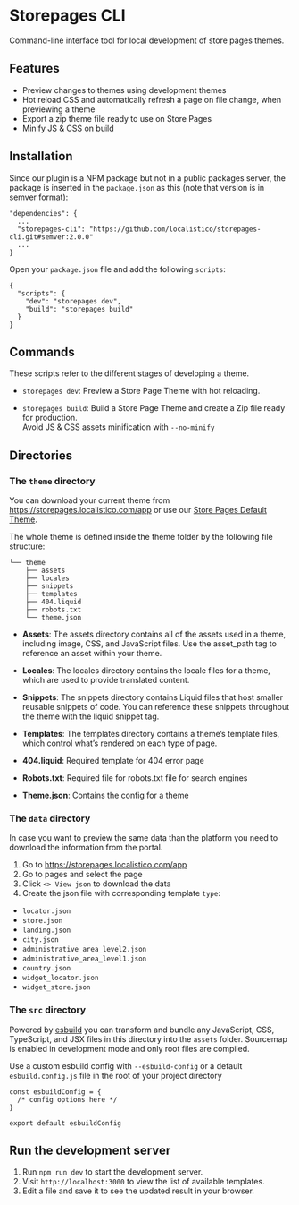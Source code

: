 # Storepages CLI

Command-line interface tool for local development of store pages themes.

## Features

- Preview changes to themes using development themes
- Hot reload CSS and automatically refresh a page on file change, when previewing a theme
- Export a zip theme file ready to use on Store Pages
- Minify JS & CSS on build

## Installation

Since our plugin is a NPM package but not in a public packages server, the package is inserted in the `package.json` as this (note that version is in semver format):

```
"dependencies": {
  ...
  "storepages-cli": "https://github.com/localistico/storepages-cli.git#semver:2.0.0"
  ...
}
```

Open your `package.json` file and add the following `scripts`:

```
{
  "scripts": {
    "dev": "storepages dev",
    "build": "storepages build"
  }
}
```

## Commands

These scripts refer to the different stages of developing a theme.

- `storepages dev`: Preview a Store Page Theme with hot reloading.

- `storepages build`: Build a Store Page Theme and create a Zip file ready for production.<br>
  Avoid JS & CSS assets minification with `--no-minify`

## Directories

### The `theme` directory

You can download your current theme from https://storepages.localistico.com/app or use our [Store Pages Default Theme](https://github.com/localistico/l-store-pages-default-theme/releases).

The whole theme is defined inside the theme folder by the following file structure:

```
└── theme
    ├── assets
    ├── locales
    ├── snippets
    ├── templates
    ├── 404.liquid
    ├── robots.txt
    └── theme.json
```

- **Assets**: The assets directory contains all of the assets used in a theme, including image, CSS, and JavaScript files. Use the asset_path tag to reference an asset within your theme.

- **Locales**: The locales directory contains the locale files for a theme, which are used to provide translated content.

- **Snippets**: The snippets directory contains Liquid files that host smaller reusable snippets of code. You can reference these snippets throughout the theme with the liquid snippet tag.

- **Templates**: The templates directory contains a theme’s template files, which control what’s rendered on each type of page.

- **404.liquid**: Required template for 404 error page

- **Robots.txt**: Required file for robots.txt file for search engines

- **Theme.json**: Contains the config for a theme

### The `data` directory

In case you want to preview the same data than the platform you need to download the information from the portal.

1. Go to https://storepages.localistico.com/app
2. Go to pages and select the page
3. Click `<> View json` to download the data
4. Create the json file with corresponding template `type`:

- `locator.json`
- `store.json`
- `landing.json`
- `city.json`
- `administrative_area_level2.json`
- `administrative_area_level1.json`
- `country.json`
- `widget_locator.json`
- `widget_store.json`

### The `src` directory

Powered by [esbuild](https://esbuild.github.io/) you can transform and bundle any JavaScript, CSS, TypeScript, and JSX files in this directory into the `assets` folder. Sourcemap is enabled in development mode and only root files are compiled.

Use a custom esbuild config with `--esbuild-config` or a default `esbuild.config.js` file in the root of your project directory

```
const esbuildConfig = {
  /* config options here */
}

export default esbuildConfig
```

## Run the development server

1. Run `npm run dev` to start the development server.
2. Visit `http://localhost:3000` to view the list of available templates.
3. Edit a file and save it to see the updated result in your browser.
